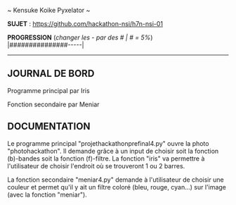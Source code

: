 ~ Kensuke Koike Pyxelator ~

**SUJET** : https://github.com/hackathon-nsi/h7n-nsi-01

**PROGRESSION** (*changer les - par des # | # = 5%*)<br />
|###############-----|

<hr />
<!-- ne pas effacer les lignes ci-dessus et mettre à jour la progression régulièrement -->

## JOURNAL DE BORD

Programme principal par Iris

Fonction secondaire par Meniar

## DOCUMENTATION
Le programme principal "projethackathonprefinal4.py" ouvre la photo "photohackathon". Il demande grâce à un input de choisir soit la fonction (b)-bandes soit la fonction (f)-filtre. La fonction "iris" va permettre à l'utilisateur de choisir l'endroit où se trouveront 1 ou 2 barres. 

La fonction secondaire "meniar4.py" demande à l'utilisateur de choisir une couleur et permet qu'il y ait un filtre coloré (bleu, rouge, cyan...) sur l'image (avec la fonction "meniar"). 
